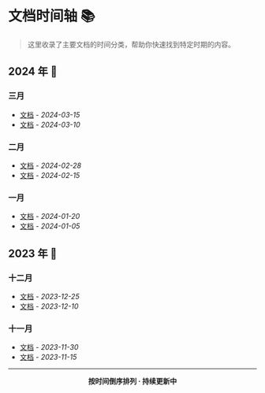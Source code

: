 <demo/>


# 文档时间轴 📚

> 这里收录了主要文档的时间分类，帮助你快速找到特定时期的内容。

## 2024 年 🌟

### 三月

- [文档]() - _2024-03-15_
- [文档]() - _2024-03-10_

### 二月

- [文档]() - _2024-02-28_
- [文档]() - _2024-02-15_

### 一月

- [文档]() - _2024-01-20_
- [文档]() - _2024-01-05_

## 2023 年 📅

### 十二月

- [文档]() - _2023-12-25_
- [文档]() - _2023-12-10_

### 十一月

- [文档]() - _2023-11-30_
- [文档]() - _2023-11-15_

---

<div align="center">

**按时间倒序排列 · 持续更新中**

</div>
